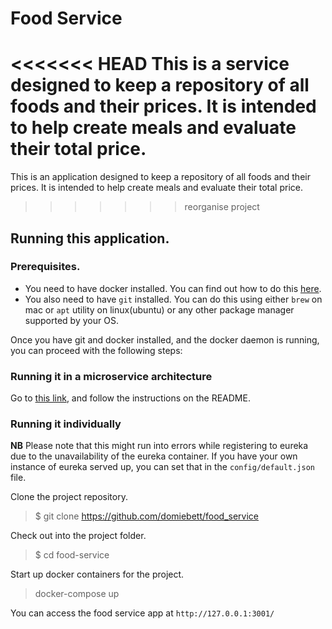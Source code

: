 # Food Service

<<<<<<< HEAD
This is a service designed to keep a repository of all foods and their prices. It is intended to help create meals and evaluate their total price.
=======
This is an application designed to keep a repository of all foods and their prices. It is intended to help create meals and evaluate their total price.
>>>>>>> reorganise project

## Running this application.

### Prerequisites.
* You need to have docker installed. You can find out how to do this [here](https://docs.docker.com/get-started/).
* You also need to have `git` installed. You can do this using either `brew` on mac or `apt` utility on linux(ubuntu) or any other package manager supported by your OS.

Once you have git and docker installed, and the docker daemon is running, you can proceed with the following steps:

### Running it in a microservice architecture
Go to [this link](https://github.com/domiebett/budget_app), and follow the instructions on the README.

### Running it individually
**NB** Please note that this might run into errors while registering to eureka due to the unavailability of the eureka container. If you have your own instance of eureka served up, you can set that in the `config/default.json` file.

Clone the project repository.
> $ git clone https://github.com/domiebett/food_service

Check out into the project folder.
> $ cd food-service

Start up docker containers for the project.
> docker-compose up

You can access the food service app at `http://127.0.0.1:3001/`
